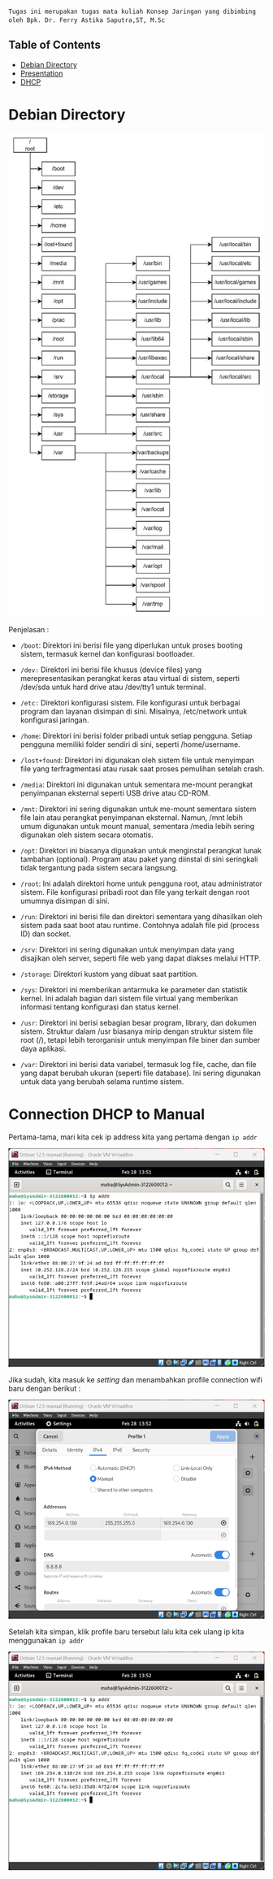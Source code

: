 

`Tugas ini merupakan tugas mata kuliah Konsep Jaringan yang dibimbing oleh Bpk. Dr. Ferry Astika Saputra,ST, M.Sc`

## Table of Contents
- [Debian Directory](#debian-directory)
- [Presentation](/week%202/presentation.md)
- [DHCP](#connection-dhcp-to-manual)

# Debian Directory

![](../assets/week2-1.jpg)

Penjelasan :

- `/boot`: Direktori ini berisi file yang diperlukan untuk proses booting sistem, termasuk kernel dan konfigurasi bootloader.

- `/dev:` Direktori ini berisi file khusus (device files) yang merepresentasikan perangkat keras atau virtual di sistem, seperti /dev/sda untuk hard drive atau /dev/tty1 untuk terminal.

- `/etc:` Direktori konfigurasi sistem. File konfigurasi untuk berbagai program dan layanan disimpan di sini. Misalnya, /etc/network untuk konfigurasi jaringan.

- `/home`: Direktori ini berisi folder pribadi untuk setiap pengguna. Setiap pengguna memiliki folder sendiri di sini, seperti /home/username.

- `/lost+found`: Direktori ini digunakan oleh sistem file untuk menyimpan file yang terfragmentasi atau rusak saat proses pemulihan setelah crash.

- `/media`: Direktori ini digunakan untuk sementara me-mount perangkat penyimpanan eksternal seperti USB drive atau CD-ROM.

- `/mnt`: Direktori ini sering digunakan untuk me-mount sementara sistem file lain atau perangkat penyimpanan eksternal. Namun, /mnt lebih umum digunakan untuk mount manual, sementara /media lebih sering digunakan oleh sistem secara otomatis.

- `/opt`: Direktori ini biasanya digunakan untuk menginstal perangkat lunak tambahan (optional). Program atau paket yang diinstal di sini seringkali tidak tergantung pada sistem secara langsung.

- `/root`: Ini adalah direktori home untuk pengguna root, atau administrator sistem. File konfigurasi pribadi root dan file yang terkait dengan root umumnya disimpan di sini.

- `/run`: Direktori ini berisi file dan direktori sementara yang dihasilkan oleh sistem pada saat boot atau runtime. Contohnya adalah file pid (process ID) dan socket.

- `/srv`: Direktori ini sering digunakan untuk menyimpan data yang disajikan oleh server, seperti file web yang dapat diakses melalui HTTP.

- `/storage`: Direktori kustom yang dibuat saat partition.

- `/sys`: Direktori ini memberikan antarmuka ke parameter dan statistik kernel. Ini adalah bagian dari sistem file virtual yang memberikan informasi tentang konfigurasi dan status kernel.

- `/usr`: Direktori ini berisi sebagian besar program, library, dan dokumen sistem. Struktur dalam /usr biasanya mirip dengan struktur sistem file root (/), tetapi lebih terorganisir untuk menyimpan file biner dan sumber daya aplikasi.

- `/var`: Direktori ini berisi data variabel, termasuk log file, cache, dan file yang dapat berubah ukuran (seperti file database). Ini sering digunakan untuk data yang berubah selama runtime sistem.


# Connection DHCP to Manual

Pertama-tama, mari kita cek ip address kita yang pertama dengan `ip addr`

![](../assets/dhcp1.png)

Jika sudah, kita masuk ke _setting_ dan menambahkan profile connection wifi baru dengan berikut :

![](../assets/dhcp2.png)

Setelah kita simpan, klik profile baru tersebut lalu kita cek ulang ip kita menggunakan `ip addr`

![](../assets/dhcp3.png)
